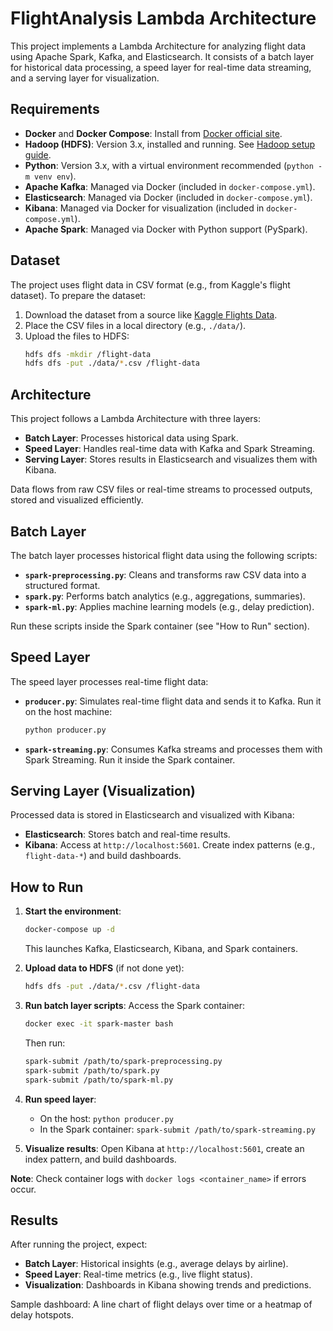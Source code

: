 # FlightAnalysis Lambda Architecture

This project implements a Lambda Architecture for analyzing flight data using Apache Spark, Kafka, and Elasticsearch. It consists of a batch layer for historical data processing, a speed layer for real-time data streaming, and a serving layer for visualization.

## Requirements

- **Docker** and **Docker Compose**: Install from [Docker official site](https://docs.docker.com/get-docker/).
- **Hadoop (HDFS)**: Version 3.x, installed and running. See [Hadoop setup guide](https://hadoop.apache.org/docs/stable/hadoop-project-dist/hadoop-common/SingleCluster.html).
- **Python**: Version 3.x, with a virtual environment recommended (`python -m venv env`).
- **Apache Kafka**: Managed via Docker (included in `docker-compose.yml`).
- **Elasticsearch**: Managed via Docker (included in `docker-compose.yml`).
- **Kibana**: Managed via Docker for visualization (included in `docker-compose.yml`).
- **Apache Spark**: Managed via Docker with Python support (PySpark).

## Dataset

The project uses flight data in CSV format (e.g., from Kaggle's flight dataset). To prepare the dataset:

1. Download the dataset from a source like [Kaggle Flights Data](https://www.kaggle.com/datasets).
2. Place the CSV files in a local directory (e.g., `./data/`).
3. Upload the files to HDFS:
   ```bash
   hdfs dfs -mkdir /flight-data
   hdfs dfs -put ./data/*.csv /flight-data
   ```

## Architecture

This project follows a Lambda Architecture with three layers:

- **Batch Layer**: Processes historical data using Spark.
- **Speed Layer**: Handles real-time data with Kafka and Spark Streaming.
- **Serving Layer**: Stores results in Elasticsearch and visualizes them with Kibana.

Data flows from raw CSV files or real-time streams to processed outputs, stored and visualized efficiently.

## Batch Layer

The batch layer processes historical flight data using the following scripts:

- **`spark-preprocessing.py`**: Cleans and transforms raw CSV data into a structured format.
- **`spark.py`**: Performs batch analytics (e.g., aggregations, summaries).
- **`spark-ml.py`**: Applies machine learning models (e.g., delay prediction).

Run these scripts inside the Spark container (see "How to Run" section).

## Speed Layer

The speed layer processes real-time flight data:

- **`producer.py`**: Simulates real-time flight data and sends it to Kafka. Run it on the host machine:
  ```bash
  python producer.py
  ```
- **`spark-streaming.py`**: Consumes Kafka streams and processes them with Spark Streaming. Run it inside the Spark container.

## Serving Layer (Visualization)

Processed data is stored in Elasticsearch and visualized with Kibana:

- **Elasticsearch**: Stores batch and real-time results.
- **Kibana**: Access at `http://localhost:5601`. Create index patterns (e.g., `flight-data-*`) and build dashboards.

## How to Run

1. **Start the environment**:
   ```bash
   docker-compose up -d
   ```
   This launches Kafka, Elasticsearch, Kibana, and Spark containers.

2. **Upload data to HDFS** (if not done yet):
   ```bash
   hdfs dfs -put ./data/*.csv /flight-data
   ```

3. **Run batch layer scripts**:
   Access the Spark container:
   ```bash
   docker exec -it spark-master bash
   ```
   Then run:
   ```bash
   spark-submit /path/to/spark-preprocessing.py
   spark-submit /path/to/spark.py
   spark-submit /path/to/spark-ml.py
   ```

4. **Run speed layer**:
   - On the host: `python producer.py`
   - In the Spark container: `spark-submit /path/to/spark-streaming.py`

5. **Visualize results**:
   Open Kibana at `http://localhost:5601`, create an index pattern, and build dashboards.

**Note**: Check container logs with `docker logs <container_name>` if errors occur.

## Results

After running the project, expect:

- **Batch Layer**: Historical insights (e.g., average delays by airline).
- **Speed Layer**: Real-time metrics (e.g., live flight status).
- **Visualization**: Dashboards in Kibana showing trends and predictions.

Sample dashboard: A line chart of flight delays over time or a heatmap of delay hotspots.